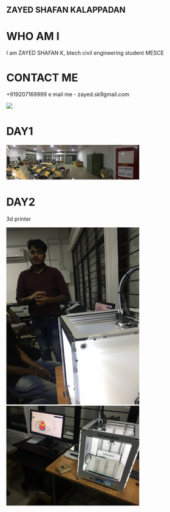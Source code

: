 
## ZAYED SHAFAN KALAPPADAN 
# WHO AM I 
I am ZAYED SHAFAN K, btech civil engineering student MESCE





  
# CONTACT ME 
+919207169999
e mail me - zayed.sk9gmail.com



<img src=https://github.com/zayedshafank/zayedshafank.github.io/blob/master/IMG-20170804-WA0051%5B1%5D.jpg>



# DAY1
<img src="/IMG-20170804-WA0051[1].jpg" width="350"/>



# DAY2
3d printer


<img src="/image1 - Copy.JPG" width="350"/>




<img src="/image1 (2).JPG" width="350"/>


